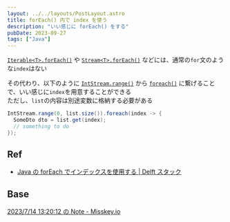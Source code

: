 ```yaml
---
layout: ../../layouts/PostLayout.astro
title: forEach() 内で index を使う
description: "いい感じに forEach() をする"
pubDate: 2023-09-27
tags: ["Java"]
---
```


[`Iterable<T>.forEach()`](<https://docs.oracle.com/javase/jp/17/docs/api/java.base/java/lang/Iterable.html#forEach(java.util.function.Consumer)>) や [`Stream<T>.forEach()`](<https://docs.oracle.com/javase/jp/17/docs/api/java.base/java/util/stream/Stream.html#forEach(java.util.function.Consumer)>) などには、通常の`for`文のような`index`はない

その代わり、以下のように [`IntStream.range()`](<https://docs.oracle.com/javase/jp/17/docs/api/java.base/java/util/stream/IntStream.html#range(int,int)>) から [`foreach()`](<https://docs.oracle.com/javase/jp/17/docs/api/java.base/java/util/stream/IntStream.html#forEach(java.util.function.IntConsumer)>) に繋げることで、いい感じに`index`を用意することができる\
ただし、`list`の内容は別途変数に格納する必要がある

```java
IntStream.range(0, list.size()).foreach(index -> {
  SomeDto dto = list.get(index);
  // something to do
});
```

## Ref

- [Java の forEach でインデックスを使用する | Delft スタック](https://www.delftstack.com/ja/howto/java/java-foreach-with-index/)

## Base

[2023/7/14 13:20:12 の Note - Misskey.io](https://misskey.io/notes/9h5mxaox0y)
